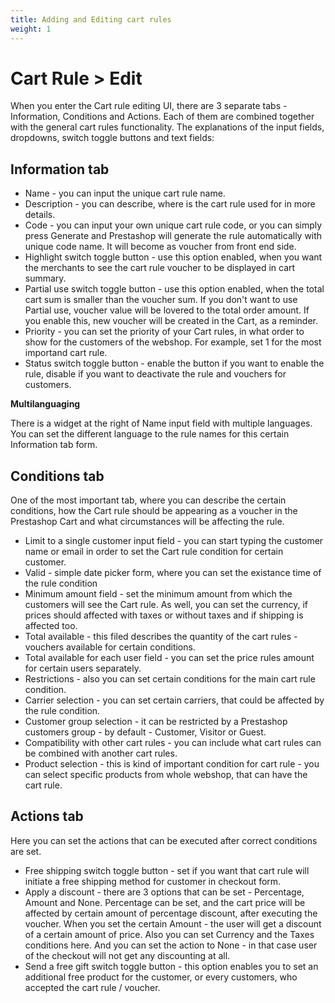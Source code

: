 ```yaml
---
title: Adding and Editing cart rules
weight: 1
---
```


# Cart Rule > Edit
When you enter the Cart rule editing UI, there are 3 separate tabs - Information, Conditions and Actions. Each of them are combined together with the general cart rules functionality. The explanations of the input fields, dropdowns, switch toggle buttons and text fields:<br>

## Information tab
- Name - you can input the unique cart rule name.
- Description - you can describe, where is the cart rule used for in more details.
- Code - you can input your own unique cart rule code, or you can simply press Generate and Prestashop will generate the rule automatically with unique code name. It will become as voucher from front end side.
- Highlight switch toggle button - use this option enabled, when you want the merchants to see the cart rule voucher to be displayed in cart summary.
- Partial use switch toggle button - use this option enabled, when the total cart sum is smaller than the voucher sum. If you don't want to use Partial use, voucher value will be lovered to the total order amount. If you enable this, new voucher will be created in the Cart, as a reminder.
- Priority - you can set the priority of your Cart rules, in what order to show for the customers of the webshop. For example, set 1 for the most importand cart rule.
- Status switch toggle button - enable the button if you want to enable the rule, disable if you want to deactivate the rule and vouchers for customers.

**Multilanguaging**<br>

There is a widget at the right of Name input field with multiple languages. You can set the different language to the rule names for this certain Information tab form.

## Conditions tab
One of the most important tab, where you can describe the certain conditions, how the Cart rule should be appearing as a voucher in the Prestashop Cart and what circumstances will be affecting the rule.

- Limit to a single customer input field - you can start typing the customer name or email in order to set the Cart rule condition for certain customer.
- Valid - simple date picker form, where you can set the existance time of the rule condition
- Minimum amount field - set the minimum amount from which the customers will see the Cart rule. As well, you can set the currency, if prices should affected with taxes or without taxes and if shipping is affected too.
- Total available - this filed describes the quantity of the cart rules - vouchers available for certain conditions.
- Total available for each user field - you can set the price rules amount for certain users separately.
- Restrictions - also you can set certain conditions for the main cart rule condition.
- Carrier selection - you can set certain carriers, that could be affected by the rule condition.
- Customer group selection - it can be restricted by a Prestashop customers group - by default - Customer, Visitor or Guest.
- Compatibility with other cart rules - you can include what cart rules can be combined with another cart rules.
- Product selection - this is kind of important condition for cart rule - you can select specific products from whole webshop, that can have the cart rule.

## Actions tab
Here you can set the actions that can be executed after correct conditions are set.

- Free shipping switch toggle button - set if you want that cart rule will initiate a free shipping method for customer in checkout form.
- Apply a discount - there are 3 options that can be set - Percentage, Amount and None. Percentage can be set, and the cart price will be affected by certain amount of percentage discount, after executing the voucher. When you set the certain Amount - the user will get a discount of a certain amount of price. Also you can set Currency and the Taxes conditions here. And you can set the action to None - in that case user of the checkout will not get any discounting at all.
- Send a free gift switch toggle button - this option enables you to set an additional free product for the customer, or every customers, who accepted the cart rule / voucher.
